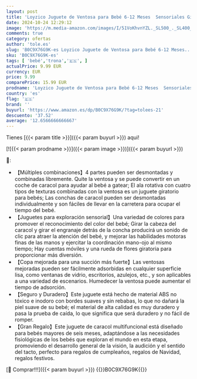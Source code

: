 ```yaml
---
layout: post
title: 'Loyzico Juguete de Ventosa para Bebé 6-12 Meses  Sensoriales Giratorios Juguetes Montessori 1 Año La Trona  Juego Educativos Regalo para Niña Niño 7 8 9 10 11 Meses'
date: 2024-10-24 12:29:12
image: 'https://m.media-amazon.com/images/I/51VoKhvnYZL._SL500_._SL400_.jpg'
comments: true
category: ofertas
author: 'tole.es'
slug: 'B0C9X76G9K-es Loyzico Juguete de Ventosa para Bebé 6-12 Meses...'
sku: 'B0C9X76G9K-es'
tags: [ 'bebé','trona','🇪🇸', ]
actualPrice: 9.99 EUR
currency: EUR
price: 9.99
comparePrice: 15.99 EUR
prodname: 'Loyzico Juguete de Ventosa para Bebé 6-12 Meses  Sensoriales Giratorios Juguetes Montessori 1 Año La Trona  Juego Educativos Regalo para Niña Niño 7 8 9 10 11 Meses'
country: 'es'
flag: '🇪🇸'
brand: ''
buyurl: 'https://www.amazon.es/dp/B0C9X76G9K/?tag=tolees-21'
descuento: '37.52'
average: '12.6566666666667'
---
```


Tienes [{{< param title >}}]({{< param buyurl >}}) aqui!

[![{{< param prodname >}}]({{< param image >}})]({{< param buyurl >}})

🔎:

- 【Múltiples combinaciones】4 partes pueden ser desmontadas y combinadas libremente. Quite la ventosa y se puede convertir en un coche de caracol para ayudar al bebé a gatear; El ala rotativa con cuatro tipos de texturas combinadas con la ventosa es un juguete giratorio para bebés; Las conchas de caracol pueden ser desmontadas individualmente y son fáciles de llevar en la carretera para ocupar el tiempo del bebé.
- 【Juguetes para exploración sensorial】Una variedad de colores para promover el reconocimiento del color del bebé; Girar la cabeza del caracol y girar el engranaje detrás de la concha producirá un sonido de clic para atraer la atención del bebé, y mejorar las habilidades motoras finas de las manos y ejercitar la coordinación mano-ojo al mismo tiempo; Hay cuentas móviles y una rueda de flores giratoria para proporcionar más diversión.
- 【Copa mejorada para una succión más fuerte】Las ventosas mejoradas pueden ser fácilmente adsorbidas en cualquier superficie lisa, como ventanas de vidrio, escritorios, azulejos, etc., y son aplicables a una variedad de escenarios. Humedecer la ventosa puede aumentar el tiempo de adsorción.
- 【Seguro y Duradero】Este juguete está hecho de material ABS no tóxico e inodoro con bordes suaves y sin rebabas, lo que no dañará la piel suave de su bebé; el material de alta calidad es muy duradero y pasa la prueba de caída, lo que significa que será duradero y no fácil de romper.
- 【Gran Regalo】Este juguete de caracol multifuncional está diseñado para bebés mayores de seis meses, adaptándose a las necesidades fisiológicas de los bebés que exploran el mundo en esta etapa, promoviendo el desarrollo general de la visión, la audición y el sentido del tacto, perfecto para regalos de cumpleaños, regalos de Navidad, regalos festivos.

[🛒 Comprar!!!]({{< param buyurl >}})
{{<world>}}B0C9X76G9K{{</world>}}
